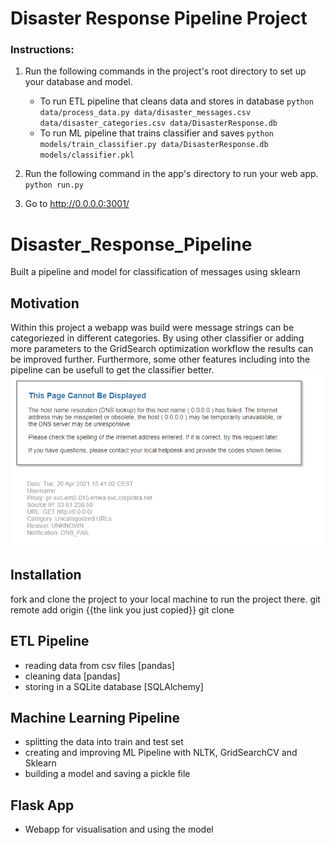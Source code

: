 # Disaster Response Pipeline Project

### Instructions:
1. Run the following commands in the project's root directory to set up your database and model.

    - To run ETL pipeline that cleans data and stores in database
        `python data/process_data.py data/disaster_messages.csv data/disaster_categories.csv data/DisasterResponse.db`
    - To run ML pipeline that trains classifier and saves
        `python models/train_classifier.py data/DisasterResponse.db models/classifier.pkl`

2. Run the following command in the app's directory to run your web app.
    `python run.py`

3. Go to http://0.0.0.0:3001/

# Disaster_Response_Pipeline
Built a pipeline and model for classification of messages using sklearn


## Motivation
Within this project a webapp was build were message strings can be categoriezed in different categories. By using other classifier or adding more parameters to the GridSearch optimization workflow the results can be improved further. Furthermore, some other features including into the pipeline can be usefull to get the classifier better.
![Webapp](webapp.png)
## Installation
fork and clone the project to your local machine to run the project there.
git remote add origin {{the link you just copied}}
git clone
## ETL Pipeline
- reading data from csv files [pandas]
- cleaning data [pandas]
- storing in a SQLite database [SQLAlchemy]
## Machine Learning Pipeline
- splitting the data into train and test set
- creating and improving ML Pipeline with NLTK, GridSearchCV and Sklearn
- building a model and saving a pickle file
## Flask App
- Webapp for visualisation and using the model
